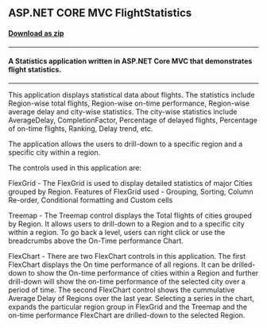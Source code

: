 ## ASP.NET CORE MVC FlightStatistics 
#### [Download as zip](https://downgit.github.io/#/home?url=https://github.com/GrapeCity/ComponentOne-ASPNET-MVC-Samples/tree/master/ASPNETCore/HowTo/FlightStatistics)
____
#### A Statistics application written in ASP.NET Core MVC that demonstrates flight statistics.
____
This application displays statistical data about flights. The statistics include Region-wise total flights,
Region-wise on-time performance, Region-wise average delay and city-wise statistics. The city-wise statistics
include AverageDelay, CompletionFactor, Percentage of delayed flights, Percentage of on-time flights,
Ranking, Delay trend, etc.

The application allows the users to drill-down to a specific region and a specific city within a region.

The controls used in this application are:

FlexGrid - The FlexGrid is used to display detailed statistics of major Cities grouped by Region. Features
of FlexGrid used - Grouping, Sorting, Column Re-order, Conditional formatting and Custom cells

Treemap - The Treemap control displays the Total flights of cities grouped by Region. It allows users to
drill-down to a Region and to a specific city within a region. To go back a level, users can right click
or use the breadcrumbs above the On-Time performance Chart.

FlexChart - There are two FlexChart controls in this application. The first FlexChart displays the On time
performance of all regions. It can be drilled-down to show the On-time performance of cities within a Region
and further drill-down will show the on-time performance of the selected city over a period of time.
The second FlexChart control shows the cummulative Average Delay of Regions over the last year. Selecting a
series in the chart, expands the particular region group in FlexGrid and the Treemap and the on-time performance
FlexChart are drilled-down to the selected Region.
